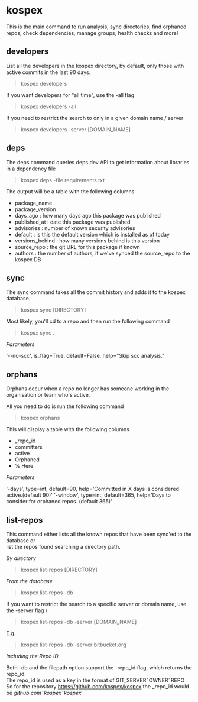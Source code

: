 # kospex

This is the main command to run analysis, sync directories, find orphaned repos, check dependencies, manage groups, health checks and more!

## developers

List all the developers in the kospex directory, by default, only those with active commits in the last 90 days.

> kospex developers

If you want developers for "all time", use the -all flag

> kospex developers -all

If you need to restrict the search to only in a given domain name / server

> kospex developers -server [DOMAIN_NAME]

## deps

The deps command queries deps.dev API to get information about libraries in a dependency file

> kospex deps -file requirements.txt

The output will be a table with the following columns
- package_name
- package_version
- days_ago : how many days ago this package was published
- published_at : date this package was published
- advisories : number of known security advisories
- default : is this the default version which is installed as of today
- versions_behind : how many versions behind is this version
- source_repo : the git URL for this package if known
- authors : the number of authors, if we've synced the source_repo to the kospex DB

## sync

The sync command takes all the commit history and adds it to the kospex database.

> kospex sync [DIRECTORY]

Most likely, you'll cd to a repo and then run the following command

> kospex sync .


*Parameters*

'--no-scc', is_flag=True, default=False, help="Skip scc analysis."

## orphans

Orphans occur when a repo no longer has someone working in the organisation or team who's active.

All you need to do is run the following command

> kospex orphans

This will display a table with the following columns
 - _repo_id
 - committers
 - active
 - Orphaned
 - % Here

*Parameters*

'-days', type=int, default=90, help='Committed in X days is considered active.(default 90)'
'-window', type=int, default=365, help='Days to consider for orphaned repos. (default 365)'


## list-repos

This command either lists all the known repos that have been sync'ed to the database or \
list the repos found searching a directory path.

*By directory*

> kospex list-repos [DIRECTORY]

*From the database*

> kospex list-repos -db

If you want to restrict the search to a specific server or domain name, use the -server flag \

> kospex list-repos -db -server [DOMAIN_NAME]

E.g.

> kospex list-repos -db -server bitbucket.org

*Including the Repo ID*

Both -db and the filepath option support the -repo_id flag, which returns the repo_id. \
The repo_id is used as a key in the format of GIT_SERVER&tilde;OWNER&tilde;REPO \
So for the repository https://github.com/kospex/kospex the _repo_id would be _github.com&tilde;kospex&tilde;kospex_
